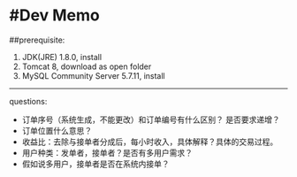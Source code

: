 #Dev Memo
====
##prerequisite:

1. JDK(JRE) 1.8.0, install
2. Tomcat 8, download as open folder
3. MySQL Community Server 5.7.11, install

----

questions:

* 订单序号（系统生成，不能更改）和订单编号有什么区别？ 是否要求递增？
* 订单位置什么意思？
* 收益比：去除与接单者分成后，每小时收入，具体解释？具体的交易过程。
* 用户种类：发单者，接单者？是否有多用户需求？
* 假如说多用户，接单者是否在系统内接单？
